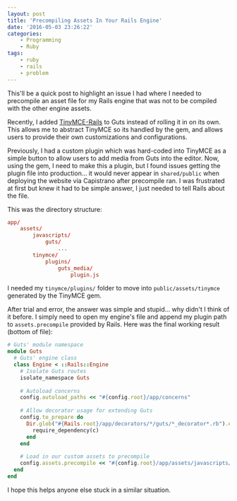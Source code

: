 ```yaml
---
layout: post
title: 'Precompiling Assets In Your Rails Engine'
date: '2016-05-03 23:26:22'
categories:
    - Programming
    - Ruby
tags:
    - ruby
    - rails
    - problem
---
```


This'll be a quick post to highlight an issue I had where I needed to precompile an asset file for my Rails engine that was not to be compiled with the other engine assets.

Recently, I added [TinyMCE-Rails](https://github.com/spohlenz/tinymce-rails) to Guts instead of rolling it in on its own. This allows me to abstract TinyMCE so its handled by the gem, and allows users to provide their own customizations and configurations.

Previously, I had a custom plugin which was hard-coded into TinyMCE as a simple button to allow users to add media from Guts into the editor. Now, using the gem, I need to make this a plugin, but I found issues getting the plugin file into production… it would never appear in `shared/public` when deploying the website via Capistrano after precompile ran. I was frustrated at first but knew it had to be simple answer, I just needed to tell Rails about the file.

This was the directory structure:

```conf
app/
	assets/
		javascripts/
        	guts/
            	...
        tinymce/
        	plugins/
            	guts_media/
                	plugin.js
```

I needed my `tinymce/plugins/` folder to move into `public/assets/tinymce` generated by the TinyMCE gem.

After trial and error, the answer was simple and stupid… why didn't I think of it before. I simply need to open my engine's file and append my plugin path to `assets.precompile` provided by Rails. Here was the final working result (bottom of file):

```ruby
# Guts' module namespace
module Guts 
  # Guts' engine class
  class Engine < ::Rails::Engine
    # Isolate Guts routes
    isolate_namespace Guts
    
    # Autoload concerns
    config.autoload_paths << "#{config.root}/app/concerns"
    
    # Allow decorator usage for extending Guts
    config.to_prepare do
      Dir.glob("#{Rails.root}/app/decorators/*/guts/*_decorator*.rb").each do |c|
        require_dependency(c)
      end
    end
    
    # Load in our custom assets to precompile
    config.assets.precompile << "#{config.root}/app/assets/javascripts/tinymce/plugins/guts_media/plugin.js"
  end
end
```

I hope this helps anyone else stuck in a similar situation.